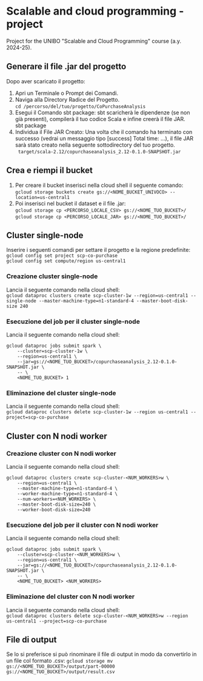 # Scalable and cloud programming - project
Project for the UNIBO "Scalable and Cloud Programming" course (a.y. 2024-25).

## Generare il file .jar del progetto
Dopo aver scaricato il progetto:
1. Apri un Terminale o Prompt dei Comandi.
2. Naviga alla Directory Radice del Progetto. <br>
``` cd /percorso/del/tuo/progetto/CoPurchaseAnalysis ```
3. Esegui il Comando sbt package: sbt scaricherà le dipendenze (se non già presenti), compilerà il tuo codice Scala e infine creerà il file JAR. <br>
sbt package
4. Individua il File JAR Creato: Una volta che il comando ha terminato con successo (vedrai un messaggio tipo [success] Total time: ...), il file JAR sarà stato creato nella seguente sottodirectory del tuo progetto. <br>
``` target/scala-2.12/copurchaseanalysis_2.12-0.1.0-SNAPSHOT.jar```

## Crea e riempi il bucket
1. Per creare il bucket inserisci nella cloud shell il seguente comando: <br>
``` gcloud storage buckets create gs://<NOME_BUCKET_UNIVOCO> --location=us-central1 ```
2. Poi inserisci nel bucket il dataset e il file .jar: <br>
``` gcloud storage cp <PERCORSO_LOCALE_CSV> gs://<NOME_TUO_BUCKET>/ ``` <br>
``` gcloud storage cp <PERCORSO_LOCALE_JAR> gs://<NOME_TUO_BUCKET>/ ```

## Cluster single-node
Inserire i seguenti comandi per settare il progetto e la regione predefinite: <br>
``` gcloud config set project scp-co-purchase ``` <br>
``` gcloud config set compute/region us-central1 ``` <br>

### Creazione cluster single-node
Lancia il seguente comando nella cloud shell: <br>
``` gcloud dataproc clusters create scp-cluster-1w --region=us-central1 --single-node --master-machine-type=n1-standard-4 --master-boot-disk-size 240 ```

### Esecuzione del job per il cluster single-node
Lancia il seguente comando nella cloud shell: <br>
```
gcloud dataproc jobs submit spark \
    --cluster=scp-cluster-1w \
    --region=us-central1 \
    --jar=gs://<NOME_TUO_BUCKET>/copurchaseanalysis_2.12-0.1.0-SNAPSHOT.jar \
    -- \
    <NOME_TUO_BUCKET> 1
```

### Eliminazione del cluster single-node
Lancia il seguente comando nella cloud shell: <br>
``` gcloud dataproc clusters delete scp-cluster-1w --region us-central1 --project=scp-co-purchase ```

## Cluster con N nodi worker

### Creazione cluster con N nodi worker
Lancia il seguente comando nella cloud shell: <br>
```
gcloud dataproc clusters create scp-cluster-<NUM_WORKERS>w \
    --region=us-central1 \
    --master-machine-type=n1-standard-4 \
    --worker-machine-type=n1-standard-4 \
    --num-workers=<NUM_WORKERS> \
    --master-boot-disk-size=240 \
    --worker-boot-disk-size=240
```

### Esecuzione del job per il cluster con N nodi worker
Lancia il seguente comando nella cloud shell: <br>
```
gcloud dataproc jobs submit spark \
    --cluster=scp-cluster-<NUM_WORKERS>w \
    --region=us-central1 \
    --jar=gs://<NOME_TUO_BUCKET>/copurchaseanalysis_2.12-0.1.0-SNAPSHOT.jar \
    -- \
    <NOME_TUO_BUCKET> <NUM_WORKERS>
```

### Eliminazione del cluster con N nodi worker
Lancia il seguente comando nella cloud shell: <br>
``` gcloud dataproc clusters delete scp-cluster-<NUM_WORKERS>w --region us-central1 --project=scp-co-purchase ```

## File di output
Se lo si preferisce si può rinominare il file di output in modo da convertirlo in un file col formato .csv:
``` gcloud storage mv gs://<NOME_TUO_BUCKET>/output/part-00000 gs://<NOME_TUO_BUCKET>/output/result.csv ```
